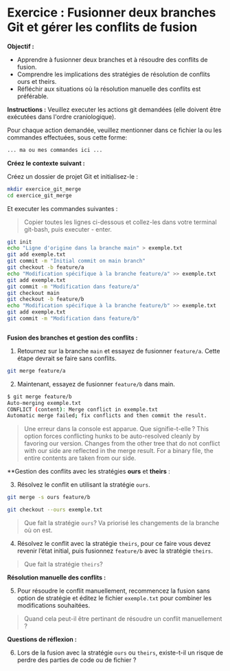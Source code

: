 # Exercice : Fusionner deux branches Git et gérer les conflits de fusion

**Objectif :**
- Apprendre à fusionner deux branches et à résoudre des conflits de fusion.
- Comprendre les implications des stratégies de résolution de conflits ours et theirs.
- Réfléchir aux situations où la résolution manuelle des conflits est préférable.

**Instructions :**
Veuillez executer les actions git demandées (elle doivent être exécutées dans l'ordre craniologique).

Pour chaque action demandée, veuillez mentionner dans ce fichier la ou les commandes effectuées, sous cette forme:

```sh
... ma ou mes commandes ici ...
```

**Créez le contexte suivant :**

Créez un dossier de projet Git et initialisez-le :
```bash
mkdir exercice_git_merge
cd exercice_git_merge
```

Et executer les commandes suivantes :

> Copier toutes les lignes ci-dessous et collez-les dans votre terminal git-bash, puis executer - enter.

```bash
git init
echo "Ligne d'origine dans la branche main" > exemple.txt
git add exemple.txt
git commit -m "Initial commit on main branch"
git checkout -b feature/a
echo "Modification spécifique à la branche feature/a" >> exemple.txt
git add exemple.txt
git commit -m "Modification dans feature/a"
git checkout main
git checkout -b feature/b
echo "Modification spécifique à la branche feature/b" >> exemple.txt
git add exemple.txt
git commit -m "Modification dans feature/b"
```

```sh

```
**Fusion des branches et gestion des conflits :**

1. Retournez sur la branche `main` et essayez de fusionner `feature/a`. Cette étape devrait se faire sans conflits.
```sh
git merge feature/a
```

2. Maintenant, essayez de fusionner `feature/b` dans main.
```sh
$ git merge feature/b
Auto-merging exemple.txt
CONFLICT (content): Merge conflict in exemple.txt
Automatic merge failed; fix conflicts and then commit the result.
```

> Une erreur dans la console est apparue. Que signifie-t-elle ? 
This option forces conflicting hunks to be auto-resolved cleanly by favoring our version. Changes from the other tree that do not conflict with our side are reflected in the merge result. For a binary file, the entire contents are taken from our side.


**Gestion des conflits avec les stratégies **ours** et **theirs** :


3. Résolvez le conflit en utilisant la stratégie `ours`.

```sh
git merge -s ours feature/b

git checkout --ours exemple.txt
```

> Que fait la stratégie `ours`?
Va priorisé les changements de la branche  où on est.



4. Résolvez le conflit avec la stratégie `theirs`, pour ce faire vous devez revenir l’état initial, puis fusionnez `feature/b` avec la stratégie `theirs`.

> Que fait la stratégie `theirs`?

**Résolution manuelle des conflits :**

5. Pour résoudre le conflit manuellement, recommencez la fusion sans option de stratégie et éditez le fichier `exemple.txt` pour combiner les modifications souhaitées.

> Quand cela peut-il être pertinant de résoudre un conflit manuellement ?

**Questions de réflexion :**

6. Lors de la fusion avec la stratégie `ours` ou `theirs`, existe-t-il un risque de perdre des parties de code ou de fichier ?

